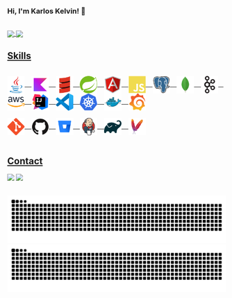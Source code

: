 ### Hi, I'm Karlos Kelvin! 👋
<br/>

<div>
  <a href="https://github.com/kkelvin-pags">
   <img align="center" height="170" src="https://github-readme-stats.vercel.app/api/top-langs/?username=kkelvin-pags&layout=compact&langs_count=16&theme=dracula"/>
  <img align="center" src="https://github-readme-stats.vercel.app/api?username=kkelvin-pags&show_icons=true&theme=dracula&include_all_commits=true&count_private=true&hide=issues"/>
</div>
 
 ## Skills
<div style="display: inline_block">
  <br>
  <img height="40" align="center" alt="KarlosKelvin-Java" height="30" width="40" src="https://raw.githubusercontent.com/devicons/devicon/master/icons/java/java-original.svg">
  &nbsp;&nbsp;
  <img height="40" align="center" alt="KarlosKelvin-Kotlin" height="30" width="40" src="https://raw.githubusercontent.com/devicons/devicon/master/icons/kotlin/kotlin-original.svg">
  &nbsp;&nbsp;
  <img height="40" align="center" alt="KarlosKelvin-Scala" height="30" width="40" src="https://raw.githubusercontent.com/devicons/devicon/master/icons/scala/scala-original.svg">
  &nbsp;&nbsp;
  <img height="40" align="center" alt="KarlosKelvin-Spring" height="30" width="40" src="https://raw.githubusercontent.com/devicons/devicon/master/icons/spring/spring-original.svg">
  &nbsp;&nbsp;
  <img height="40" align="center" alt="KarlosKelvin-Angular" height="30" width="40" src="https://raw.githubusercontent.com/devicons/devicon/master/icons/angularjs/angularjs-original.svg">
  &nbsp;&nbsp;
  <img height="40" align="center" alt="KarlosKelvin-Js" height="30" width="40" src="https://raw.githubusercontent.com/devicons/devicon/master/icons/javascript/javascript-plain.svg">
  &nbsp;&nbsp;
  <img height="40" align="center" alt="KarlosKelvin-postgres" height="30" width="40" src="https://raw.githubusercontent.com/devicons/devicon/master/icons/postgresql/postgresql-original.svg">
  &nbsp;&nbsp;
  <img height="40" align="center" alt="KarlosKelvin-MongoDB" height="30" width="40" src="https://raw.githubusercontent.com/devicons/devicon/master/icons/mongodb/mongodb-original.svg">
  &nbsp;&nbsp;
  <img height="40" align="center" alt="KarlosKelvin-kafka" height="30" width="40" src="https://raw.githubusercontent.com/devicons/devicon/master/icons/apachekafka/apachekafka-original.svg">
  &nbsp;&nbsp;
  <img height="40" align="center" alt="KarlosKelvin-aws" height="30" width="40" src="https://raw.githubusercontent.com/devicons/devicon/master/icons/amazonwebservices/amazonwebservices-original-wordmark.svg">
  &nbsp;&nbsp;
  <img height="40" align="center" alt="KarlosKelvin-intellij" height="30" width="40" src="https://raw.githubusercontent.com/devicons/devicon/master/icons/intellij/intellij-original.svg">
  &nbsp;&nbsp;
  <img height="40" align="center" alt="KarlosKelvin-intellij" height="30" width="40" src="https://raw.githubusercontent.com/devicons/devicon/master/icons/vscode/vscode-original.svg">
  &nbsp;&nbsp;
  <img height="40" align="center" alt="KarlosKelvin-k8s" height="30" width="40" src="https://raw.githubusercontent.com/devicons/devicon/master/icons/kubernetes/kubernetes-plain.svg">
  &nbsp;&nbsp;
  <img height="40" align="center" alt="KarlosKelvin-docker" height="30" width="40" src="https://raw.githubusercontent.com/devicons/devicon/master/icons/docker/docker-original.svg">
  &nbsp;&nbsp;
  <img height="40" align="center" alt="KarlosKelvin-grafana" height="30" width="40" src="https://raw.githubusercontent.com/devicons/devicon/master/icons/grafana/grafana-original.svg">
</div>

<div style="display: inline_block">
  </br>
  <img height="40" align="center" alt="KarlosKelvin-git" height="30" width="40" src="https://raw.githubusercontent.com/devicons/devicon/master/icons/git/git-original.svg">
  &nbsp;&nbsp;
  <img height="40" align="center" alt="KarlosKelvin-gradle" height="30" width="40" src="https://raw.githubusercontent.com/devicons/devicon/master/icons/github/github-original.svg">
  &nbsp;&nbsp;
  <img height="40" align="center" alt="KarlosKelvin-gradle" height="30" width="40" src="https://raw.githubusercontent.com/devicons/devicon/master/icons/bitbucket/bitbucket-original.svg">
  &nbsp;&nbsp;
  <img height="40" align="center" alt="KarlosKelvin-gradle" height="30" width="40" src="https://raw.githubusercontent.com/devicons/devicon/master/icons/jenkins/jenkins-original.svg">
  &nbsp;&nbsp;
  <img height="40" align="center" alt="KarlosKelvin-gradle" height="30" width="40" src="https://raw.githubusercontent.com/devicons/devicon/master/icons/gradle/gradle-original.svg">
  &nbsp;&nbsp;
  <img height="40" align="center" alt="KarlosKelvin-gradle" height="30" width="40" src="https://raw.githubusercontent.com/devicons/devicon/master/icons/maven/maven-original.svg">
  
</div>
  
</br>

## Contact 
<div> 
  <a href="https://www.linkedin.com/in/karloskelvinsantos" target="_blank"><img src="https://img.shields.io/badge/-LinkedIn-%230077B5?style=for-the-badge&logo=linkedin&logoColor=white" target="_blank"></a>
  <a href = "mailto: karloskelvinsantos@gmail.com"><img src="https://img.shields.io/badge/-Gmail-%23333?style=for-the-badge&logo=gmail&logoColor=white" target="_blank"></a>
 </br>
</br>

![Snake animation](https://raw.githubusercontent.com/kkelvin-pags/kkelvin-pags/output/github-contribution-grid-snake-dark.svg#gh-dark-mode-only)![Snake animation](https://raw.githubusercontent.com/kkelvin-pags/kkelvin-pags/output/github-contribution-grid-snake.svg#gh-light-mode-only)

</div>

